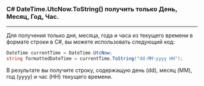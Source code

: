 ### C# DateTime.UtcNow.ToString() получить только День, Месяц, Год, Час. ###

---

Для получения только дня, месяца, года и часа из текущего времени в формате строки в C#, вы можете использовать следующий код:

```csharp
DateTime currentTime = DateTime.UtcNow;
string formattedDateTime = currentTime.ToString("dd-MM-yyyy HH");
```

В результате вы получите строку, содержащую день (dd), месяц (MM), год (yyyy) и час (HH) текущего времени.
